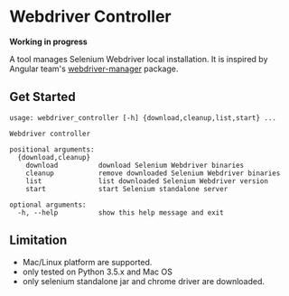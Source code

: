 Webdriver Controller
===

**Working in progress**

A tool manages Selenium Webdriver local installation. It is inspired by Angular team's [webdriver-manager](https://github.com/angular/webdriver-manager) package.

Get Started
---
```
usage: webdriver_controller [-h] {download,cleanup,list,start} ...

Webdriver controller

positional arguments:
  {download,cleanup}
    download          download Selenium Webdriver binaries
    cleanup           remove downloaded Selenium Webdriver binaries
    list              list downloaded Selenium Webdriver version
    start             start Selenium standalone server

optional arguments:
  -h, --help          show this help message and exit
```
Limitation
---
* Mac/Linux platform are supported.
 * only tested on Python 3.5.x and Mac OS
* only selenium standalone jar and chrome driver are downloaded.
